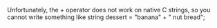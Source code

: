 Unfortunately, the + operator does not work on native C strings, so you cannot write something like string dessert = "banana" + " nut bread";

